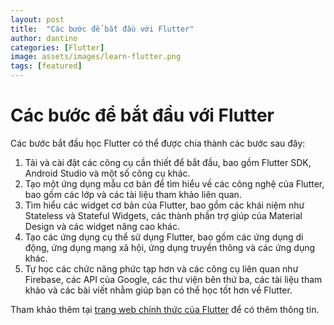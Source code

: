 ```yaml
---
layout: post
title:  "Các bước để bắt đầu với Flutter"
author: dantino
categories: [Flutter]
image: assets/images/learn-flutter.png
tags: [featured]
---
```

# Các bước để bắt đầu với Flutter 

Các bước bắt đầu học Flutter có thể được chia thành các bước sau đây:

1. Tải và cài đặt các công cụ cần thiết để bắt đầu, bao gồm Flutter SDK, Android Studio và một số công cụ khác.
2. Tạo một ứng dụng mẫu cơ bản để tìm hiểu về các công nghệ của Flutter, bao gồm các lớp và các tài liệu tham khảo liên quan.
3. Tìm hiểu các widget cơ bản của Flutter, bao gồm các khái niệm như Stateless và Stateful Widgets, các thành phần trợ giúp của Material Design và các widget nâng cao khác.
4. Tạo các ứng dụng cụ thể sử dụng Flutter, bao gồm các ứng dụng di động, ứng dụng mạng xã hội, ứng dụng truyền thông và các ứng dụng khác.
5. Tự học các chức năng phức tạp hơn và các công cụ liên quan như Firebase, các API của Google, các thư viện bên thứ ba, các tài liệu tham khảo và các bài viết nhằm giúp bạn có thể học tốt hơn về Flutter.

Tham khảo thêm tại [trang web chính thức của Flutter][flutter-website] để có thêm thông tin.


[flutter-website]: hhttps://flutter.dev/learn
